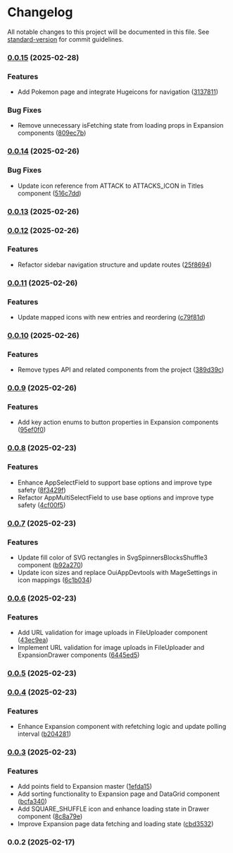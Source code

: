 # Changelog

All notable changes to this project will be documented in this file. See [standard-version](https://github.com/conventional-changelog/standard-version) for commit guidelines.

### [0.0.15](https://github.com/hishamktd/pokemon-cards/compare/v0.0.14...v0.0.15) (2025-02-28)


### Features

* Add Pokemon page and integrate Hugeicons for navigation ([3137811](https://github.com/hishamktd/pokemon-cards/commit/31378112d0a93ad85217f01134ea9c5a201d3f8c))


### Bug Fixes

* Remove unnecessary isFetching state from loading props in Expansion components ([809ec7b](https://github.com/hishamktd/pokemon-cards/commit/809ec7bd6511fab609870f3e0bc7fa480ab2ff76))

### [0.0.14](https://github.com/hishamktd/pokemon-cards/compare/v0.0.13...v0.0.14) (2025-02-26)


### Bug Fixes

* Update icon reference from ATTACK to ATTACKS_ICON in Titles component ([516c7dd](https://github.com/hishamktd/pokemon-cards/commit/516c7dd84586c288d944c121133eb6dcd5579087))

### [0.0.13](https://github.com/hishamktd/pokemon-cards/compare/v0.0.12...v0.0.13) (2025-02-26)

### [0.0.12](https://github.com/hishamktd/pokemon-cards/compare/v0.0.11...v0.0.12) (2025-02-26)


### Features

* Refactor sidebar navigation structure and update routes ([25f8694](https://github.com/hishamktd/pokemon-cards/commit/25f8694128836d915f6cb52d2039e9aa995075cf))

### [0.0.11](https://github.com/hishamktd/pokemon-cards/compare/v0.0.10...v0.0.11) (2025-02-26)


### Features

* Update mapped icons with new entries and reordering ([c79f81d](https://github.com/hishamktd/pokemon-cards/commit/c79f81d2a236cf5eb7db053ac54958c796eecfea))

### [0.0.10](https://github.com/hishamktd/pokemon-cards/compare/v0.0.9...v0.0.10) (2025-02-26)


### Features

* Remove types API and related components from the project ([389d39c](https://github.com/hishamktd/pokemon-cards/commit/389d39c06049180a8eb954ca85231bc9eda26fba))

### [0.0.9](https://github.com/hishamktd/pokemon-cards/compare/v0.0.8...v0.0.9) (2025-02-26)


### Features

* Add key action enums to button properties in Expansion components ([95ef0f0](https://github.com/hishamktd/pokemon-cards/commit/95ef0f03c1f80f5bac625f8eb1814611946c28bc))

### [0.0.8](https://github.com/hishamktd/pokemon-cards/compare/v0.0.7...v0.0.8) (2025-02-23)


### Features

* Enhance AppSelectField to support base options and improve type safety ([8f3429f](https://github.com/hishamktd/pokemon-cards/commit/8f3429f4881aba84d8f8da0fd36ca8a4fb5719db))
* Refactor AppMultiSelectField to use base options and improve type safety ([4cf00f5](https://github.com/hishamktd/pokemon-cards/commit/4cf00f5c95870cb4fc035d9facde34c043ce826f))

### [0.0.7](https://github.com/hishamktd/pokemon-cards/compare/v0.0.6...v0.0.7) (2025-02-23)


### Features

* Update fill color of SVG rectangles in SvgSpinnersBlocksShuffle3 component ([b92a270](https://github.com/hishamktd/pokemon-cards/commit/b92a270953bf411e6a3880e9aa1f9b0edb812029))
* Update icon sizes and replace OuiAppDevtools with MageSettings in icon mappings ([6c1b034](https://github.com/hishamktd/pokemon-cards/commit/6c1b03418ee2ffbcfcf32d9405749adc17ec49db))

### [0.0.6](https://github.com/hishamktd/pokemon-cards/compare/v0.0.5...v0.0.6) (2025-02-23)


### Features

* Add URL validation for image uploads in FileUploader component ([43ec9ea](https://github.com/hishamktd/pokemon-cards/commit/43ec9eadb02b1518793755267108e22a32a2d68b))
* Implement URL validation for image uploads in FileUploader and ExpansionDrawer components ([6445ed5](https://github.com/hishamktd/pokemon-cards/commit/6445ed5f34d38a10d7ae63d8d65366b95238725e))

### [0.0.5](https://github.com/hishamktd/pokemon-cards/compare/v0.0.4...v0.0.5) (2025-02-23)

### [0.0.4](https://github.com/hishamktd/pokemon-cards/compare/v0.0.3...v0.0.4) (2025-02-23)


### Features

* Enhance Expansion component with refetching logic and update polling interval ([b204281](https://github.com/hishamktd/pokemon-cards/commit/b204281649413ecd72f328965998dfbcbdf16852))

### [0.0.3](https://github.com/hishamktd/pokemon-cards/compare/v0.0.2...v0.0.3) (2025-02-23)


### Features

* Add points field to Expansion master ([1efda15](https://github.com/hishamktd/pokemon-cards/commit/1efda15225241caa93a54a93a6424f595151aa0b))
* Add sorting functionality to Expansion page and DataGrid component ([bcfa340](https://github.com/hishamktd/pokemon-cards/commit/bcfa340cf8713395475dcf643c82c414c0c785a9))
* Add SQUARE_SHUFFLE icon and enhance loading state in Drawer component ([8c8a79e](https://github.com/hishamktd/pokemon-cards/commit/8c8a79e93b1e70a798659c90fd2d54eedef6891e))
* Improve Expansion page data fetching and loading state ([cbd3532](https://github.com/hishamktd/pokemon-cards/commit/cbd3532a42f49c155e2b649b45689e7a55fa1f12))

### 0.0.2 (2025-02-17)
